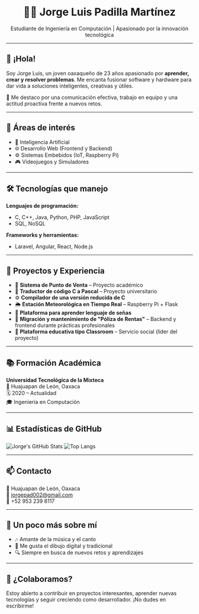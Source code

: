 <!-- Banner opcional -->
<!-- <img src="https://your-banner-image.com/banner.png" alt="banner" /> -->

<h1 align="center">👨‍💻 Jorge Luis Padilla Martínez</h1>
<p align="center">Estudiante de Ingeniería en Computación | Apasionado por la innovación tecnológica</p>

---

## 👋 ¡Hola!

Soy Jorge Luis, un joven oaxaqueño de 23 años apasionado por **aprender, crear y resolver problemas**. Me encanta fusionar software y hardware para dar vida a soluciones inteligentes, creativas y útiles.

💬 Me destaco por una comunicación efectiva, trabajo en equipo y una actitud proactiva frente a nuevos retos.

---

## 🚀 Áreas de interés

- 🤖 Inteligencia Artificial  
- 🌐 Desarrollo Web (Frontend y Backend)  
- ⚙️ Sistemas Embebidos (IoT, Raspberry Pi)  
- 🎮 Videojuegos y Simuladores

---

## 🛠️ Tecnologías que manejo

**Lenguajes de programación:**
- C, C++, Java, Python, PHP, JavaScript  
- SQL, NoSQL  

**Frameworks y herramientas:**
- Laravel, Angular, React, Node.js  

---

## 💼 Proyectos y Experiencia

- 🧾 **Sistema de Punto de Venta** – Proyecto académico  
- 🔁 **Traductor de código C a Pascal** – Proyecto universitario  
- ⚙️ **Compilador de una versión reducida de C**  
- 🌦️ **Estación Meteorológica en Tiempo Real** – Raspberry Pi + Flask  
- 🤟 **Plataforma para aprender lenguaje de señas**  
- 🔧 **Migración y mantenimiento de "Póliza de Rentas"** – Backend y frontend durante prácticas profesionales  
- 🏫 **Plataforma educativa tipo Classroom** – Servicio social (líder del proyecto)  

---

## 📚 Formación Académica

**Universidad Tecnológica de la Mixteca**  
📍 Huajuapan de León, Oaxaca  
🗓️ 2020 – Actualidad  
🎓 Ingeniería en Computación

---

## 📊 Estadísticas de GitHub

![Jorge's GitHub Stats](https://github-readme-stats.vercel.app/api?username=tu-usuario&show_icons=true&theme=gruvbox)
![Top Langs](https://github-readme-stats.vercel.app/api/top-langs/?username=tu-usuario&layout=compact&theme=gruvbox)

---

## 📫 Contacto

📍 Huajuapan de León, Oaxaca  
📧 [jorgepad002@gmail.com](mailto:jorgepad002@gmail.com)  
📱 +52 953 239 8117  
<!-- Agrega tu LinkedIn si tienes -->
<!-- 🔗 [LinkedIn](https://www.linkedin.com/in/tuusuario) -->

---

## 🎵 Un poco más sobre mí

- 🎶 Amante de la música y el canto  
- 🎨 Me gusta el dibujo digital y tradicional  
- 🔍 Siempre en busca de nuevos retos y aprendizajes

---

## 🤝 ¿Colaboramos?

Estoy abierto a contribuir en proyectos interesantes, aprender nuevas tecnologías y seguir creciendo como desarrollador. ¡No dudes en escribirme!



